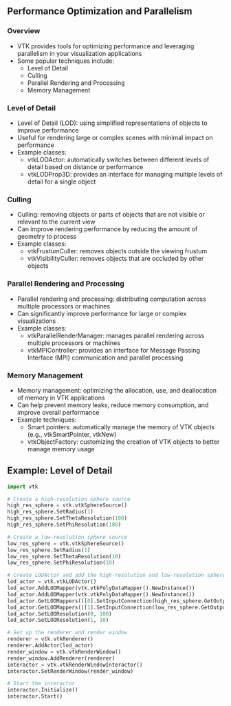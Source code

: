 ## Performance Optimization and Parallelism

### Overview
* VTK provides tools for optimizing performance and leveraging parallelism in your visualization applications
* Some popular techniques include:
  - Level of Detail
  - Culling
  - Parallel Rendering and Processing
  - Memory Management

### Level of Detail
* Level of Detail (LOD): using simplified representations of objects to improve performance
* Useful for rendering large or complex scenes with minimal impact on performance
* Example classes:
  - vtkLODActor: automatically switches between different levels of detail based on distance or performance
  - vtkLODProp3D: provides an interface for managing multiple levels of detail for a single object

### Culling
* Culling: removing objects or parts of objects that are not visible or relevant to the current view
* Can improve rendering performance by reducing the amount of geometry to process
* Example classes:
  - vtkFrustumCuller: removes objects outside the viewing frustum
  - vtkVisibilityCuller: removes objects that are occluded by other objects

### Parallel Rendering and Processing
* Parallel rendering and processing: distributing computation across multiple processors or machines
* Can significantly improve performance for large or complex visualizations
* Example classes:
  - vtkParallelRenderManager: manages parallel rendering across multiple processors or machines
  - vtkMPIController: provides an interface for Message Passing Interface (MPI) communication and parallel processing

### Memory Management
* Memory management: optimizing the allocation, use, and deallocation of memory in VTK applications
* Can help prevent memory leaks, reduce memory consumption, and improve overall performance
* Example techniques:
  - Smart pointers: automatically manage the memory of VTK objects (e.g., vtkSmartPointer, vtkNew)
  - vtkObjectFactory: customizing the creation of VTK objects to better manage memory usage

## Example: Level of Detail
```python
import vtk

# Create a high-resolution sphere source
high_res_sphere = vtk.vtkSphereSource()
high_res_sphere.SetRadius(1)
high_res_sphere.SetThetaResolution(100)
high_res_sphere.SetPhiResolution(100)

# Create a low-resolution sphere source
low_res_sphere = vtk.vtkSphereSource()
low_res_sphere.SetRadius(1)
low_res_sphere.SetThetaResolution(10)
low_res_sphere.SetPhiResolution(10)

# Create LODActor and add the high-resolution and low-resolution spheres
lod_actor = vtk.vtkLODActor()
lod_actor.AddLODMapper(vtk.vtkPolyDataMapper().NewInstance())
lod_actor.AddLODMapper(vtk.vtkPolyDataMapper().NewInstance())
lod_actor.GetLODMappers()[0].SetInputConnection(high_res_sphere.GetOutputPort())
lod_actor.GetLODMappers()[1].SetInputConnection(low_res_sphere.GetOutputPort())
lod_actor.SetLODResolution(0, 100)
lod_actor.SetLODResolution(1, 10)

# Set up the renderer and render window
renderer = vtk.vtkRenderer()
renderer.AddActor(lod_actor)
render_window = vtk.vtkRenderWindow()
render_window.AddRenderer(renderer)
interactor = vtk.vtkRenderWindowInteractor()
interactor.SetRenderWindow(render_window)

# Start the interactor
interactor.Initialize()
interactor.Start()
```
